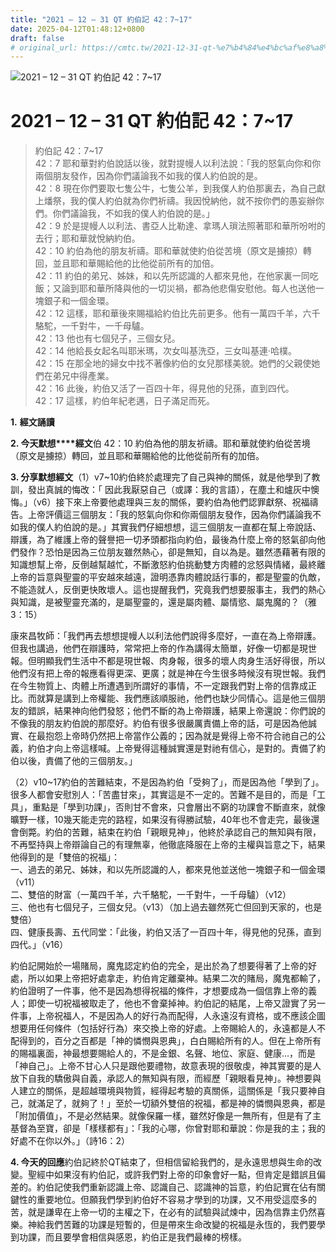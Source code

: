 ```yaml
---
title: "2021 – 12 – 31 QT 約伯記 42：7~17"
date: 2025-04-12T01:48:12+0800
draft: false
# original_url: https://cmtc.tw/2021-12-31-qt-%e7%b4%84%e4%bc%af%e8%a8%98-42%ef%bc%9a717
---
```


![2021 – 12 – 31 QT 約伯記 42：7~17](/images/qt.jpg   "2021 – 12 – 31 QT 約伯記 42：7~17")

# 2021 – 12 – 31 QT 約伯記 42：7~17

> 約伯記 42：7~17  
> 42：7 耶和華對約伯說話以後，就對提幔人以利法說：「我的怒氣向你和你兩個朋友發作，因為你們議論我不如我的僕人約伯說的是。  
> 42：8 現在你們要取七隻公牛，七隻公羊，到我僕人約伯那裏去，為自己獻上燔祭，我的僕人約伯就為你們祈禱。我因悅納他，就不按你們的愚妄辦你們。你們議論我，不如我的僕人約伯說的是。」  
> 42：9 於是提幔人以利法、書亞人比勒達、拿瑪人瑣法照著耶和華所吩咐的去行；耶和華就悅納約伯。  
> 42：10 約伯為他的朋友祈禱。耶和華就使約伯從苦境（原文是擄掠）轉回，並且耶和華賜給他的比他從前所有的加倍。  
> 42：11 約伯的弟兄、姊妹，和以先所認識的人都來見他，在他家裏一同吃飯；又論到耶和華所降與他的一切災禍，都為他悲傷安慰他。每人也送他一塊銀子和一個金環。  
> 42：12 這樣，耶和華後來賜福給約伯比先前更多。他有一萬四千羊，六千駱駝，一千對牛，一千母驢。  
> 42：13 他也有七個兒子，三個女兒。  
> 42：14 他給長女起名叫耶米瑪，次女叫基洗亞，三女叫基連‧哈樸。  
> 42：15 在那全地的婦女中找不著像約伯的女兒那樣美貌。她們的父親使她們在弟兄中得產業。  
> 42：16 此後，約伯又活了一百四十年，得見他的兒孫，直到四代。  
> 42：17 這樣，約伯年紀老邁，日子滿足而死。

**1.** **經文誦讀**

**2. 今天默想****經文**伯 42：10 約伯為他的朋友祈禱。耶和華就使約伯從苦境（原文是擄掠）轉回，並且耶和華賜給他的比他從前所有的加倍。

**3. 分享默想經文**（1）v7~10約伯終於處理完了自己與神的關係，就是他學到了教訓，發出真誠的悔改：「 因此我厭惡自己（或譯：我的言語），在塵土和爐灰中懊悔。」（v6）接下來上帝要他處理與三友的關係，要約伯為他們認罪獻祭、祝福禱告。上帝評價這三個朋友：「我的怒氣向你和你兩個朋友發作，因為你們議論我不如我的僕人約伯說的是。」其實我們仔細想想，這三個朋友一直都在幫上帝說話、辯護，為了維護上帝的聲譽把一切矛頭都指向約伯，最後為什麼上帝的怒氣卻向他們發作？恐怕是因為三位朋友雖然熱心，卻是無知，自以為是。雖然憑藉著有限的知識想幫上帝，反倒越幫越忙，不斷激怒約伯挑動雙方肉體的忿怒與情緒，最終離上帝的旨意與聖靈的平安越來越遠，證明憑靠肉體說話行事的，都是聖靈的仇敵，不能造就人，反倒更快敗壞人。這也提醒我們，究竟我們想要服事主，我們的熱心與知識，是被聖靈充滿的，是屬聖靈的，還是屬肉體、屬情慾、屬鬼魔的？（雅3：15）

康來昌牧師：「我們再去想想提幔人以利法他們說得多麼好，一直在為上帝辯護。但我也講過，他們在辯護時，常常把上帝的作為講得太簡單，好像一切都是現世報。但明顯我們生活中不都是現世報、肉身報，很多的壞人肉身生活好得很，所以他們沒有把上帝的報應看得更深、更廣；就是神在今生很多時候沒有現世報。我們在今生物質上、肉體上所遭遇到所謂好的事情，不一定跟我們對上帝的信靠成正比。而就算是講到上帝權能、我們應該順服祂，他們也缺少同情心。這是他三個朋友的錯誤，結果神向他們發怒；他們不斷的為上帝辯護，結果上帝還說：你們說的不像我的朋友約伯說的那麼好。約伯有很多很嚴厲責備上帝的話，可是因為他誠實、在最抱怨上帝時仍然把上帝當作公義的；因為就是覺得上帝不符合祂自己的公義，約伯才向上帝這樣喊。上帝覺得這種誠實還是對祂有信心，是對的。責備了約伯以後，責備了他的三個朋友。」

（2）v10~17約伯的苦難結束，不是因為約伯「受夠了」，而是因為他「學到了」。很多人都會安慰別人：「苦盡甘來」，其實這是不一定的。苦難不是目的，而是「工具」，重點是「學到功課」，否則甘不會來，只會層出不窮的功課會不斷直來，就像曠野一樣，10幾天能走完的路程，如果沒有得勝試驗，40年也不會走完，最後還會倒斃。約伯的苦難，結束在約伯「親眼見神」，他終於承認自己的無知與有限，不再堅持與上帝辯論自己的有理無辜，他徹底降服在上帝的主權與旨意之下，結果他得到的是「雙倍的祝福」：  
一、過去的弟兄、姊妹，和以先所認識的人，都來見他並送他一塊銀子和一個金環（v11）  
二、雙倍的財富（一萬四千羊，六千駱駝，一千對牛，一千母驢）（v12）  
三、他也有七個兒子，三個女兒。（v13）（加上過去雖然死亡但回到天家的，也是雙倍）  
四、健康長壽、五代同堂：「此後，約伯又活了一百四十年，得見他的兒孫，直到四代。」（v16）

約伯記開始於一場賭局，魔鬼認定約伯的完全，是出於為了想要得著了上帝的好處，所以如果上帝把好處拿走，約伯肯定離棄神。結果二次的賭局，魔鬼都輸了，約伯證明了一件事，他不是因為想得祝福的條件，才想要成為一個信靠上帝的義人；即使一切祝福被取走了，他也不會棄掉神。約伯記的結尾，上帝又證實了另一件事，上帝祝福人，不是因為人的好行為而配得，人永遠沒有資格，或不應該企圖想要用任何條件（包括好行為）來交換上帝的好處。上帝賜給人的，永遠都是人不配得到的，百分之百都是「神的憐憫與恩典」，白白賜給所有的人。但在上帝所有的賜福裏面，神最想要賜給人的，不是金銀、名聲、地位、家庭、健康…，而是「神自己」。上帝不甘心人只是跟他要禮物，故意表現的很敬虔，神其實要的是人放下自我的驕傲與自義，承認人的無知與有限，而經歷「親眼看見神」。神想要與人建立的關係，是超越環境與物質，經得起考驗的真關係，這關係是「我只要神自己，就滿足了，就夠了！」至於一切額外雙倍的祝福，都是神的憐憫與恩典，都是「附加價值」，不是必然結果。就像保羅一樣，雖然好像是一無所有，但是有了主基督為至寶，卻是「樣樣都有」：「我的心哪，你曾對耶和華說：你是我的主；我的好處不在你以外。」（詩16：2）

**4. 今天的回應**約伯記終於QT結束了，但相信留給我們的，是永遠思想與生命的改變。聖經中如果沒有約伯記，或許我們對上帝的印象會好一點，但肯定是錯誤且偏差的。約伯記使我們重新認識上帝、認識自己、認識神的旨意，約伯記實在佔有關鍵性的重要地位。但願我們學到約伯好不容易才學到的功課，又不用受這麼多的苦，就是謙卑在上帝一切的主權之下，在必有的試驗與試煉中，因為信靠主仍然喜樂。神給我們苦難的功課是短暫的，但是帶來生命改變的祝福是永恆的，我們要學到功課，而且要學會相信與感恩，約伯正是我們最棒的榜樣。